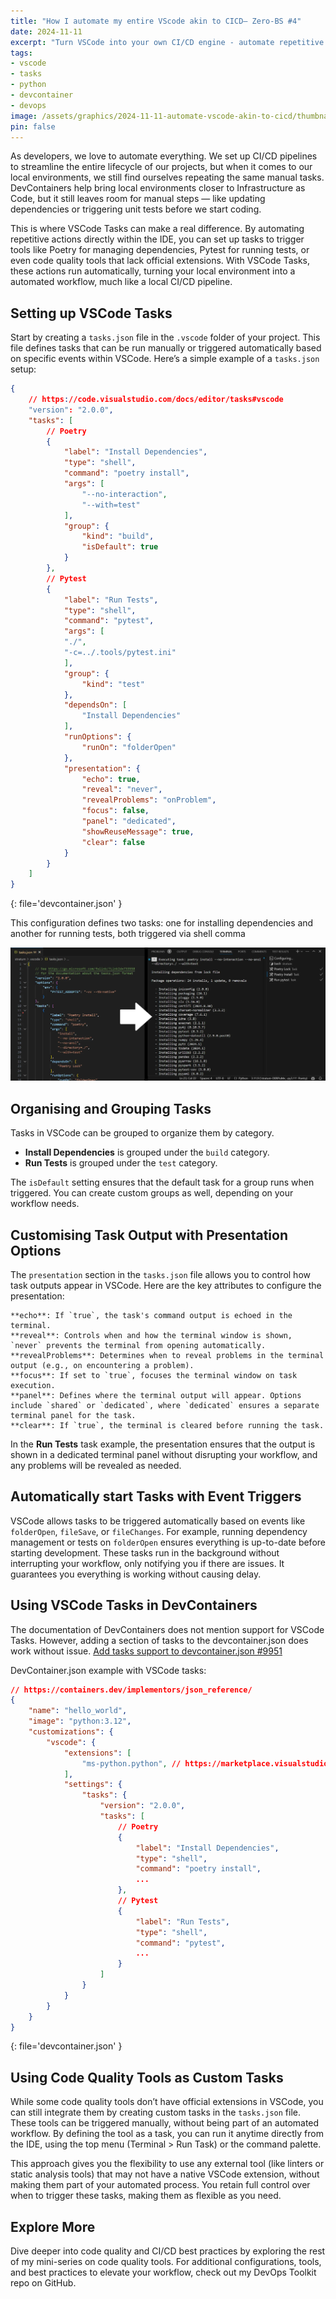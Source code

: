 ```yaml
---
title: "How I automate my entire VScode akin to CICD— Zero-BS #4"
date: 2024-11-11
excerpt: "Turn VSCode into your own CI/CD engine - automate repetitive tasks, improve code quality, and ensure consistency for your whole team."
tags:
- vscode
- tasks
- python
- devcontainer
- devops
image: /assets/graphics/2024-11-11-automate-vscode-akin-to-cicd/thumbnail_origami_vscode.png
pin: false
---
```


As developers, we love to automate everything. We set up CI/CD pipelines to streamline the entire lifecycle of our projects, but when it comes to our local environments, we still find ourselves repeating the same manual tasks. DevContainers help bring local environments closer to Infrastructure as Code, but it still leaves room for manual steps — like updating dependencies or triggering unit tests before we start coding.

This is where VSCode Tasks can make a real difference. By automating repetitive actions directly within the IDE, you can set up tasks to trigger tools like Poetry for managing dependencies, Pytest for running tests, or even code quality tools that lack official extensions. With VSCode Tasks, these actions run automatically, turning your local environment into a automated workflow, much like a local CI/CD pipeline.

## Setting up VSCode Tasks

Start by creating a `tasks.json` file in the `.vscode` folder of your project. This file defines tasks that can be run manually or triggered automatically based on specific events within VSCode. Here’s a simple example of a `tasks.json` setup:

```json
{
    // https://code.visualstudio.com/docs/editor/tasks#vscode
    "version": "2.0.0",
    "tasks": [
        // Poetry
        {
            "label": "Install Dependencies",
            "type": "shell",
            "command": "poetry install",
            "args": [
                "--no-interaction",
                "--with=test"
            ],
            "group": {
                "kind": "build",
                "isDefault": true
            }
        },
        // Pytest
        {
            "label": "Run Tests",
            "type": "shell",
            "command": "pytest",
            "args": [
            "./",
            "-c=../.tools/pytest.ini"
            ],
            "group": {
                "kind": "test"
            },
            "dependsOn": [
                "Install Dependencies"
            ],
            "runOptions": {
                "runOn": "folderOpen"
            },
            "presentation": {
                "echo": true,
                "reveal": "never",
                "revealProblems": "onProblem",
                "focus": false,
                "panel": "dedicated",
                "showReuseMessage": true,
                "clear": false
            }
        }
    ]
}
```
{: file='devcontainer.json' }

This configuration defines two tasks: one for installing dependencies and another for running tests, both triggered via shell comma

![actions-view](/assets/graphics/2024-11-11-automate-vscode-akin-to-cicd/vscode_tasks_ui_screenshot.webp)

## Organising and Grouping Tasks

Tasks in VSCode can be grouped to organize them by category.

- **Install Dependencies** is grouped under the `build` category.
- **Run Tests** is grouped under the `test` category.

The `isDefault` setting ensures that the default task for a group runs when triggered. You can create custom groups as well, depending on your workflow needs.


## Customising Task Output with Presentation Options

The `presentation` section in the `tasks.json` file allows you to control how task outputs appear in VSCode. Here are the key attributes to configure the presentation:

    **echo**: If `true`, the task's command output is echoed in the terminal.
    **reveal**: Controls when and how the terminal window is shown, `never` prevents the terminal from opening automatically.
    **revealProblems**: Determines when to reveal problems in the terminal output (e.g., on encountering a problem).
    **focus**: If set to `true`, focuses the terminal window on task execution.
    **panel**: Defines where the terminal output will appear. Options include `shared` or `dedicated`, where `dedicated` ensures a separate terminal panel for the task.
    **clear**: If `true`, the terminal is cleared before running the task.

In the **Run Tests** task example, the presentation ensures that the output is shown in a dedicated terminal panel without disrupting your workflow, and any problems will be revealed as needed.

## Automatically start Tasks with Event Triggers

VSCode allows tasks to be triggered automatically based on events like `folderOpen`, `fileSave`, or `fileChanges`. For example, running dependency management or tests on `folderOpen` ensures everything is up-to-date before starting development. These tasks run in the background without interrupting your workflow, only notifying you if there are issues. It guarantees you everything is working without causing delay.

## Using VSCode Tasks in DevContainers

The documentation of DevContainers does not mention support for VSCode Tasks. However, adding a section of tasks to the devcontainer.json does work without issue. [Add tasks support to devcontainer.json #9951
](https://github.com/microsoft/vscode-remote-release/issues/9951)

DevContainer.json example with VSCode tasks:

```json
// https://containers.dev/implementors/json_reference/
{
    "name": "hello_world",
    "image": "python:3.12",
    "customizations": {
        "vscode": {
            "extensions": [
                "ms-python.python", // https://marketplace.visualstudio.com/items?itemName=ms-python.python
            ],
            "settings": {
                "tasks": {
                    "version": "2.0.0",
                    "tasks": [
                        // Poetry
                        {
                            "label": "Install Dependencies",
                            "type": "shell",
                            "command": "poetry install",
                            ...
                        },
                        // Pytest
                        {
                            "label": "Run Tests",
                            "type": "shell",
                            "command": "pytest",
                            ...
                        }
                    ]
                }
            }
        }
    }
}
```
{: file='devcontainer.json' }

## Using Code Quality Tools as Custom Tasks

While some code quality tools don’t have official extensions in VSCode, you can still integrate them by creating custom tasks in the `tasks.json` file. These tools can be triggered manually, without being part of an automated workflow. By defining the tool as a task, you can run it anytime directly from the IDE, using the top menu (Terminal > Run Task) or the command palette.

This approach gives you the flexibility to use any external tool (like linters or static analysis tools) that may not have a native VSCode extension, without making them part of your automated process. You retain full control over when to trigger these tasks, making them as flexible as you need.

## Explore More

Dive deeper into code quality and CI/CD best practices by exploring the rest of my mini-series on code quality tools. For additional configurations, tools, and best practices to elevate your workflow, check out my DevOps Toolkit repo on GitHub.
